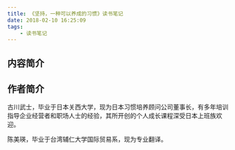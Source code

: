 ```yaml
---
title: 《坚持，一种可以养成的习惯》读书笔记
date: 2018-02-10 16:25:09
tags:
    - 读书笔记
---
```

内容简介
---


作者简介
---
古川武士，毕业于日本关西大学，现为日本习惯培养顾问公司董事长，有多年培训指导企业经营者和职场人士的经验，其所开创的个人成长课程深受日本上班族欢迎。

陈美瑛，毕业于台湾辅仁大学国际贸易系，现为专业翻译。


